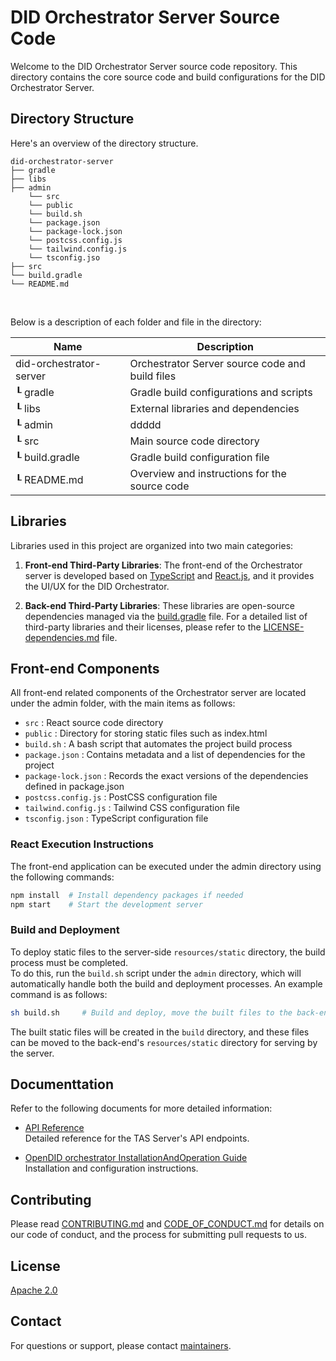 DID Orchestrator Server Source Code
==

Welcome to the DID Orchestrator Server source code repository. This directory contains the core source code and build configurations for the DID Orchestrator Server.

## Directory Structure

Here's an overview of the directory structure.

```
did-orchestrator-server
├── gradle
├── libs
├── admin
    └── src
    └── public
    └── build.sh
    └── package.json
    └── package-lock.json
    └── postcss.config.js
    └── tailwind.config.js
    └── tsconfig.jso
├── src
└── build.gradle
└── README.md
```

<br/>

Below is a description of each folder and file in the directory:

| Name           | Description                                   |
| -------------- | --------------------------------------------- |
| did-orchestrator-server | Orchestrator Server source code and build files         |
| ┖ gradle       | Gradle build configurations and scripts       |
| ┖ libs         | External libraries and dependencies           |
| ┖ admin       | ddddd                                 |
| ┖ src          | Main source code directory                    |
| ┖ build.gradle | Gradle build configuration file               |
| ┖ README.md    | Overview and instructions for the source code |


## Libraries
Libraries used in this project are organized into two main categories:

1. **Front-end Third-Party Libraries**: The front-end of the Orchestrator server is developed based on [TypeScript](https://www.typescriptlang.org/) and [React.js](https://react.dev/), and it provides the UI/UX for the DID Orchestrator.

2. **Back-end Third-Party Libraries**: These libraries are open-source dependencies managed via the [build.gradle](build.gradle) file. For a detailed list of third-party libraries and their licenses, please refer to the [LICENSE-dependencies.md](../../LICENSE-dependencies.md) file.

## Front-end Components
All front-end related components of the Orchestrator server are located under the admin folder, with the main items as follows:

- `src` : React source code directory
- `public` : Directory for storing static files such as index.html
- `build.sh` : A bash script that automates the project build process
- `package.json` : Contains metadata and a list of dependencies for the project
- `package-lock.json` : Records the exact versions of the dependencies defined in package.json
- `postcss.config.js` : PostCSS configuration file
- `tailwind.config.js` : Tailwind CSS configuration file
- `tsconfig.json` : TypeScript configuration file

### React Execution Instructions
The front-end application can be executed under the admin directory using the following commands:

```sh
npm install  # Install dependency packages if needed
npm start    # Start the development server
```

### Build and Deployment
To deploy static files to the server-side `resources/static` directory, the build process must be completed. <br>
To do this, run the `build.sh` script under the `admin` directory, which will automatically handle both the build and deployment processes. An example command is as follows:

```sh
sh build.sh     # Build and deploy, move the built files to the back-end resource area
```

The built static files will be created in the `build` directory, and these files can be moved to the back-end's `resources/static` directory for serving by the server.

## Documenttation

Refer to the following documents for more detailed information:

- [API Reference](../../docs/api/TAS_API_ko.md)  
  Detailed reference for the TAS Server's API endpoints.

- [OpenDID orchestrator InstallationAndOperation Guide](../../docs/installation/OpenDID_orchestrator_InstallationAndOperation_Guide.md)  
  Installation and configuration instructions.

## Contributing

Please read [CONTRIBUTING.md](../../CONTRIBUTING.md) and [CODE_OF_CONDUCT.md](../../CODE_OF_CONDUCT.md) for details on our code of conduct, and the process for submitting pull requests to us.

## License
[Apache 2.0](../../LICENSE)

## Contact
For questions or support, please contact [maintainers](../../MAINTAINERS.md).
